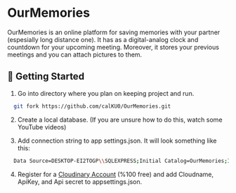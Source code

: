 # OurMemories

OurMemories is an online platform for saving memories with your partner (espesially long distance one).
It has as a digital-analog clock and countdown for your upcoming meeting. Moreover, it stores your previous meetings and you can attach pictures to them.

## 🏃 Getting Started

1. Go into directory where you plan on keeping project and run.

```bash
  git fork https://github.com/calKU0/OurMemories.git
```

2. Create a local database. (If you are unsure how to do this, watch some YouTube videos)

3. Add connection string to app settings.json. It will look something like this:
```bash
  Data Source=DESKTOP-EI2TOGP\\SQLEXPRESS;Initial Catalog=OurMemories;Integrated Security=True;Connect Timeout=30;Encrypt=False;TrustServerCertificate=False;ApplicationIntent=ReadWrite;MultiSubnetFailover=False
```
4. Register for a [Cloudinary Account](https://cloudinary.com/users/register/free) (%100 free) and add Cloudname, ApiKey, and Api secret to appsettings.json.